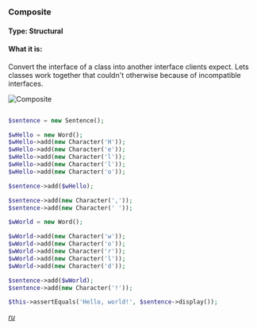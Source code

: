 ### Composite

#### Type: Structural

#### What it is:
Convert the interface of a class into another interface clients expect. Lets classes work together that couldn't otherwise because of incompatible interfaces.

![Composite]

```php

$sentence = new Sentence();

$wHello = new Word();
$wHello->add(new Character('H'));
$wHello->add(new Character('e'));
$wHello->add(new Character('l'));
$wHello->add(new Character('l'));
$wHello->add(new Character('o'));

$sentence->add($wHello);

$sentence->add(new Character(','));
$sentence->add(new Character(' '));

$wWorld = new Word();

$wWorld->add(new Character('w'));
$wWorld->add(new Character('o'));
$wWorld->add(new Character('r'));
$wWorld->add(new Character('l'));
$wWorld->add(new Character('d'));

$sentence->add($wWorld);
$sentence->add(new Character('!'));

$this->assertEquals('Hello, world!', $sentence->display());

```
_[ru][Ru Composite]_

[Composite]: https://github.com/olegre/DesignPatterns/blob/master/~images/Composite.png
[Ru Composite]: https://github.com/olegre/DesignPatterns/blob/master/~images/ru/Composite.png
